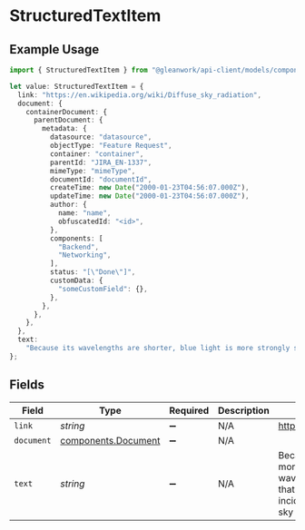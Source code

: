 # StructuredTextItem

## Example Usage

```typescript
import { StructuredTextItem } from "@gleanwork/api-client/models/components";

let value: StructuredTextItem = {
  link: "https://en.wikipedia.org/wiki/Diffuse_sky_radiation",
  document: {
    containerDocument: {
      parentDocument: {
        metadata: {
          datasource: "datasource",
          objectType: "Feature Request",
          container: "container",
          parentId: "JIRA_EN-1337",
          mimeType: "mimeType",
          documentId: "documentId",
          createTime: new Date("2000-01-23T04:56:07.000Z"),
          updateTime: new Date("2000-01-23T04:56:07.000Z"),
          author: {
            name: "name",
            obfuscatedId: "<id>",
          },
          components: [
            "Backend",
            "Networking",
          ],
          status: "[\"Done\"]",
          customData: {
            "someCustomField": {},
          },
        },
      },
    },
  },
  text:
    "Because its wavelengths are shorter, blue light is more strongly scattered than the longer-wavelength lights, red or green. Hence the result that when looking at the sky away from the direct incident sunlight, the human eye perceives the sky to be blue.",
};
```

## Fields

| Field                                                                                                                                                                                                                                                         | Type                                                                                                                                                                                                                                                          | Required                                                                                                                                                                                                                                                      | Description                                                                                                                                                                                                                                                   | Example                                                                                                                                                                                                                                                       |
| ------------------------------------------------------------------------------------------------------------------------------------------------------------------------------------------------------------------------------------------------------------- | ------------------------------------------------------------------------------------------------------------------------------------------------------------------------------------------------------------------------------------------------------------- | ------------------------------------------------------------------------------------------------------------------------------------------------------------------------------------------------------------------------------------------------------------- | ------------------------------------------------------------------------------------------------------------------------------------------------------------------------------------------------------------------------------------------------------------- | ------------------------------------------------------------------------------------------------------------------------------------------------------------------------------------------------------------------------------------------------------------- |
| `link`                                                                                                                                                                                                                                                        | *string*                                                                                                                                                                                                                                                      | :heavy_minus_sign:                                                                                                                                                                                                                                            | N/A                                                                                                                                                                                                                                                           | https://en.wikipedia.org/wiki/Diffuse_sky_radiation                                                                                                                                                                                                           |
| `document`                                                                                                                                                                                                                                                    | [components.Document](../../models/components/document.md)                                                                                                                                                                                                    | :heavy_minus_sign:                                                                                                                                                                                                                                            | N/A                                                                                                                                                                                                                                                           |                                                                                                                                                                                                                                                               |
| `text`                                                                                                                                                                                                                                                        | *string*                                                                                                                                                                                                                                                      | :heavy_minus_sign:                                                                                                                                                                                                                                            | N/A                                                                                                                                                                                                                                                           | Because its wavelengths are shorter, blue light is more strongly scattered than the longer-wavelength lights, red or green. Hence the result that when looking at the sky away from the direct incident sunlight, the human eye perceives the sky to be blue. |